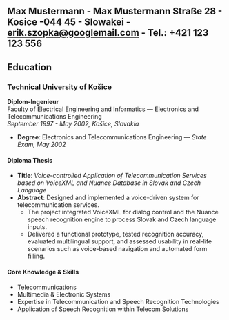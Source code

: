 Max Mustermann - Max Mustermann Straße 28 - Kosice -044 45 - Slowakei - erik.szopka@googlemail.com - Tel.: +421 123 123 556
--------------------------------------------------------------------------------------------------------------------------------

## Education

### **Technical University of Košice**  
**Diplom-Ingenieur**  
Faculty of Electrical Engineering and Informatics — Electronics and Telecommunications Engineering  
*September 1997 - May 2002, Košice, Slovakia*

- **Degree**: Electronics and Telecommunications Engineering — *State Exam, May 2002*  

#### Diploma Thesis  
- **Title**: *Voice-controlled Application of Telecommunication Services based on VoiceXML and Nuance Database in Slovak and Czech Language*  
- **Abstract**: Designed and implemented a voice-driven system for telecommunication services.
  - The project integrated VoiceXML for dialog control and the Nuance speech recognition engine to process Slovak and Czech language inputs.
  - Delivered a functional prototype, tested recognition accuracy, evaluated multilingual support, and assessed usability in real-life scenarios such as voice-based navigation and automated form filling.

#### Core Knowledge & Skills
- Telecommunications  
- Multimedia & Electronic Systems  
- Expertise in Telecommunication and Speech Recognition Technologies  
- Application of Speech Recognition within Telecom Solutions
